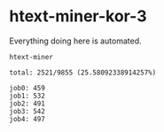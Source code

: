 # htext-miner-kor-3

Everything doing here is automated.

```
htext-miner

total: 2521/9855 (25.58092338914257%)

job0: 459
job1: 532
job2: 491
job3: 542
job4: 497
```